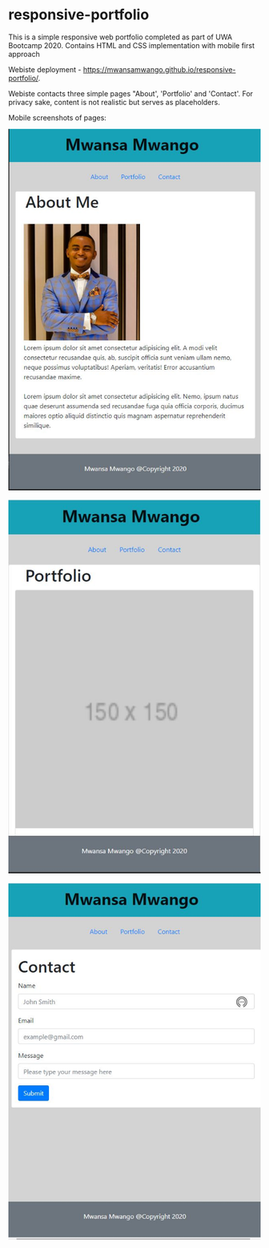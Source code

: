 # responsive-portfolio
This is a simple responsive web portfolio completed as part of UWA Bootcamp 2020. Contains HTML and CSS implementation with mobile first approach

Webiste deployment - https://mwansamwango.github.io/responsive-portfolio/.

Webiste contacts three simple pages "About', 'Portfolio' and 'Contact'. For privacy sake, content is not realistic but serves as placeholders.

Mobile screenshots of pages:

![About](https://github.com/MwansaMwango/responsive-portfolio/blob/master/About-page.JPG?raw=true)

![Portfolio](https://github.com/MwansaMwango/responsive-portfolio/blob/master/Portfolio-page.JPG?raw=true)

![Contact](https://github.com/MwansaMwango/responsive-portfolio/blob/master/Contact-page.JPG?raw=true)
